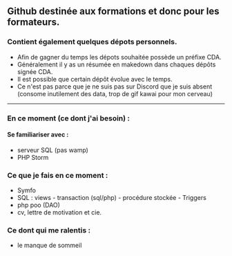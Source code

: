 ## Github destinée aux formations et donc pour les formateurs.  
### Contient également quelques dépots personnels.

+ Afin de gagner du temps les dépots souhaitée possède un préfixe CDA.
+ Généralement il y as un résumée en makedown dans chaques dépôts signée CDA.
+ Il est possible que certain dépôt évolue avec le temps.
+ Ce n'est pas parce que je ne suis pas sur Discord que je suis absent (consome inutilement des data, trop de gif kawai pour mon cerveau)

____

### En ce moment (ce dont j'ai besoin) : 

 #### Se familiariser avec :
+ serveur SQL (pas wamp)
+ PHP Storm

### Ce que je fais en ce moment :

+ Symfo
+ SQL : views - transaction (sql/php) - procédure stockée - Triggers
+ php poo (DAO)
+ cv, lettre de motivation et cie.

### Ce dont qui me ralentis :

+ le manque de sommeil
